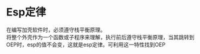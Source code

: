 # Esp定律

在编写加壳软件时，必须遵守栈平衡原理。  
将整个外壳作为一个函数或子程序来理解，执行前后遵守栈平衡原理，当其跳转到OEP时，esp的值不会变，这就是esp定律。可利用这一特性找到OEP  
